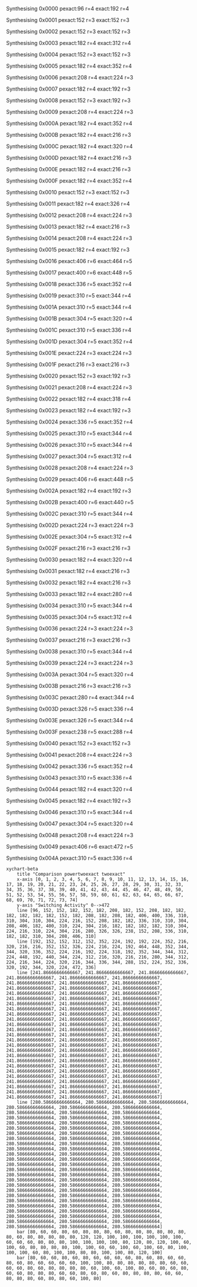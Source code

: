 Synthesising 0x0000 pexact:96 r=4 exact:192 r=4

Synthesising 0x0001 pexact:152 r=3 exact:152 r=3

Synthesising 0x0002 pexact:152 r=3 exact:152 r=3

Synthesising 0x0003 pexact:182 r=4 exact:312 r=4

Synthesising 0x0004 pexact:152 r=3 exact:152 r=3

Synthesising 0x0005 pexact:182 r=4 exact:352 r=4

Synthesising 0x0006 pexact:208 r=4 exact:224 r=3

Synthesising 0x0007 pexact:182 r=4 exact:192 r=3

Synthesising 0x0008 pexact:152 r=3 exact:192 r=3

Synthesising 0x0009 pexact:208 r=4 exact:224 r=3

Synthesising 0x000A pexact:182 r=4 exact:352 r=4

Synthesising 0x000B pexact:182 r=4 exact:216 r=3

Synthesising 0x000C pexact:182 r=4 exact:320 r=4

Synthesising 0x000D pexact:182 r=4 exact:216 r=3

Synthesising 0x000E pexact:182 r=4 exact:216 r=3

Synthesising 0x000F pexact:182 r=4 exact:352 r=4

Synthesising 0x0010 pexact:152 r=3 exact:152 r=3

Synthesising 0x0011 pexact:182 r=4 exact:326 r=4

Synthesising 0x0012 pexact:208 r=4 exact:224 r=3

Synthesising 0x0013 pexact:182 r=4 exact:216 r=3

Synthesising 0x0014 pexact:208 r=4 exact:224 r=3

Synthesising 0x0015 pexact:182 r=4 exact:192 r=3

Synthesising 0x0016 pexact:406 r=6 exact:464 r=5

Synthesising 0x0017 pexact:400 r=6 exact:448 r=5

Synthesising 0x0018 pexact:336 r=5 exact:352 r=4

Synthesising 0x0019 pexact:310 r=5 exact:344 r=4

Synthesising 0x001A pexact:310 r=5 exact:344 r=4

Synthesising 0x001B pexact:304 r=5 exact:320 r=4

Synthesising 0x001C pexact:310 r=5 exact:336 r=4

Synthesising 0x001D pexact:304 r=5 exact:352 r=4

Synthesising 0x001E pexact:224 r=3 exact:224 r=3

Synthesising 0x001F pexact:216 r=3 exact:216 r=3

Synthesising 0x0020 pexact:152 r=3 exact:192 r=3

Synthesising 0x0021 pexact:208 r=4 exact:224 r=3

Synthesising 0x0022 pexact:182 r=4 exact:318 r=4

Synthesising 0x0023 pexact:182 r=4 exact:192 r=3

Synthesising 0x0024 pexact:336 r=5 exact:352 r=4

Synthesising 0x0025 pexact:310 r=5 exact:344 r=4

Synthesising 0x0026 pexact:310 r=5 exact:344 r=4

Synthesising 0x0027 pexact:304 r=5 exact:312 r=4

Synthesising 0x0028 pexact:208 r=4 exact:224 r=3

Synthesising 0x0029 pexact:406 r=6 exact:448 r=5

Synthesising 0x002A pexact:182 r=4 exact:192 r=3

Synthesising 0x002B pexact:400 r=6 exact:440 r=5

Synthesising 0x002C pexact:310 r=5 exact:344 r=4

Synthesising 0x002D pexact:224 r=3 exact:224 r=3

Synthesising 0x002E pexact:304 r=5 exact:312 r=4

Synthesising 0x002F pexact:216 r=3 exact:216 r=3

Synthesising 0x0030 pexact:182 r=4 exact:320 r=4

Synthesising 0x0031 pexact:182 r=4 exact:216 r=3

Synthesising 0x0032 pexact:182 r=4 exact:216 r=3

Synthesising 0x0033 pexact:182 r=4 exact:280 r=4

Synthesising 0x0034 pexact:310 r=5 exact:344 r=4

Synthesising 0x0035 pexact:304 r=5 exact:312 r=4

Synthesising 0x0036 pexact:224 r=3 exact:224 r=3

Synthesising 0x0037 pexact:216 r=3 exact:216 r=3

Synthesising 0x0038 pexact:310 r=5 exact:344 r=4

Synthesising 0x0039 pexact:224 r=3 exact:224 r=3

Synthesising 0x003A pexact:304 r=5 exact:320 r=4

Synthesising 0x003B pexact:216 r=3 exact:216 r=3

Synthesising 0x003C pexact:280 r=4 exact:344 r=4

Synthesising 0x003D pexact:326 r=5 exact:336 r=4

Synthesising 0x003E pexact:326 r=5 exact:344 r=4

Synthesising 0x003F pexact:238 r=5 exact:288 r=4

Synthesising 0x0040 pexact:152 r=3 exact:152 r=3

Synthesising 0x0041 pexact:208 r=4 exact:224 r=3

Synthesising 0x0042 pexact:336 r=5 exact:352 r=4

Synthesising 0x0043 pexact:310 r=5 exact:336 r=4

Synthesising 0x0044 pexact:182 r=4 exact:320 r=4

Synthesising 0x0045 pexact:182 r=4 exact:192 r=3

Synthesising 0x0046 pexact:310 r=5 exact:344 r=4

Synthesising 0x0047 pexact:304 r=5 exact:320 r=4

Synthesising 0x0048 pexact:208 r=4 exact:224 r=3

Synthesising 0x0049 pexact:406 r=6 exact:472 r=5

Synthesising 0x004A pexact:310 r=5 exact:336 r=4

```mermaid
xychart-beta
    title "Comparison powertwoexact twoexact"
    x-axis [0, 1, 2, 3, 4, 5, 6, 7, 8, 9, 10, 11, 12, 13, 14, 15, 16, 17, 18, 19, 20, 21, 22, 23, 24, 25, 26, 27, 28, 29, 30, 31, 32, 33, 34, 35, 36, 37, 38, 39, 40, 41, 42, 43, 44, 45, 46, 47, 48, 49, 50, 51, 52, 53, 54, 55, 56, 57, 58, 59, 60, 61, 62, 63, 64, 65, 66, 67, 68, 69, 70, 71, 72, 73, 74]
    y-axis "Switching Activity" 0-->472
    line [96, 152, 152, 182, 152, 182, 208, 182, 152, 208, 182, 182, 182, 182, 182, 182, 152, 182, 208, 182, 208, 182, 406, 400, 336, 310, 310, 304, 310, 304, 224, 216, 152, 208, 182, 182, 336, 310, 310, 304, 208, 406, 182, 400, 310, 224, 304, 216, 182, 182, 182, 182, 310, 304, 224, 216, 310, 224, 304, 216, 280, 326, 326, 238, 152, 208, 336, 310, 182, 182, 310, 304, 208, 406, 310]
    line [192, 152, 152, 312, 152, 352, 224, 192, 192, 224, 352, 216, 320, 216, 216, 352, 152, 326, 224, 216, 224, 192, 464, 448, 352, 344, 344, 320, 336, 352, 224, 216, 192, 224, 318, 192, 352, 344, 344, 312, 224, 448, 192, 440, 344, 224, 312, 216, 320, 216, 216, 280, 344, 312, 224, 216, 344, 224, 320, 216, 344, 336, 344, 288, 152, 224, 352, 336, 320, 192, 344, 320, 224, 472, 336]
    line [241.86666666666667, 241.86666666666667, 241.86666666666667, 241.86666666666667, 241.86666666666667, 241.86666666666667, 241.86666666666667, 241.86666666666667, 241.86666666666667, 241.86666666666667, 241.86666666666667, 241.86666666666667, 241.86666666666667, 241.86666666666667, 241.86666666666667, 241.86666666666667, 241.86666666666667, 241.86666666666667, 241.86666666666667, 241.86666666666667, 241.86666666666667, 241.86666666666667, 241.86666666666667, 241.86666666666667, 241.86666666666667, 241.86666666666667, 241.86666666666667, 241.86666666666667, 241.86666666666667, 241.86666666666667, 241.86666666666667, 241.86666666666667, 241.86666666666667, 241.86666666666667, 241.86666666666667, 241.86666666666667, 241.86666666666667, 241.86666666666667, 241.86666666666667, 241.86666666666667, 241.86666666666667, 241.86666666666667, 241.86666666666667, 241.86666666666667, 241.86666666666667, 241.86666666666667, 241.86666666666667, 241.86666666666667, 241.86666666666667, 241.86666666666667, 241.86666666666667, 241.86666666666667, 241.86666666666667, 241.86666666666667, 241.86666666666667, 241.86666666666667, 241.86666666666667, 241.86666666666667, 241.86666666666667, 241.86666666666667, 241.86666666666667, 241.86666666666667, 241.86666666666667, 241.86666666666667, 241.86666666666667, 241.86666666666667, 241.86666666666667, 241.86666666666667, 241.86666666666667, 241.86666666666667, 241.86666666666667, 241.86666666666667, 241.86666666666667, 241.86666666666667, 241.86666666666667]
    line [280.58666666666664, 280.58666666666664, 280.58666666666664, 280.58666666666664, 280.58666666666664, 280.58666666666664, 280.58666666666664, 280.58666666666664, 280.58666666666664, 280.58666666666664, 280.58666666666664, 280.58666666666664, 280.58666666666664, 280.58666666666664, 280.58666666666664, 280.58666666666664, 280.58666666666664, 280.58666666666664, 280.58666666666664, 280.58666666666664, 280.58666666666664, 280.58666666666664, 280.58666666666664, 280.58666666666664, 280.58666666666664, 280.58666666666664, 280.58666666666664, 280.58666666666664, 280.58666666666664, 280.58666666666664, 280.58666666666664, 280.58666666666664, 280.58666666666664, 280.58666666666664, 280.58666666666664, 280.58666666666664, 280.58666666666664, 280.58666666666664, 280.58666666666664, 280.58666666666664, 280.58666666666664, 280.58666666666664, 280.58666666666664, 280.58666666666664, 280.58666666666664, 280.58666666666664, 280.58666666666664, 280.58666666666664, 280.58666666666664, 280.58666666666664, 280.58666666666664, 280.58666666666664, 280.58666666666664, 280.58666666666664, 280.58666666666664, 280.58666666666664, 280.58666666666664, 280.58666666666664, 280.58666666666664, 280.58666666666664, 280.58666666666664, 280.58666666666664, 280.58666666666664, 280.58666666666664, 280.58666666666664, 280.58666666666664, 280.58666666666664, 280.58666666666664, 280.58666666666664, 280.58666666666664, 280.58666666666664, 280.58666666666664, 280.58666666666664, 280.58666666666664, 280.58666666666664]
    bar [80, 60, 60, 80, 60, 80, 80, 80, 60, 80, 80, 80, 80, 80, 80, 80, 60, 80, 80, 80, 80, 80, 120, 120, 100, 100, 100, 100, 100, 100, 60, 60, 60, 80, 80, 80, 100, 100, 100, 100, 80, 120, 80, 120, 100, 60, 100, 60, 80, 80, 80, 80, 100, 100, 60, 60, 100, 60, 100, 60, 80, 100, 100, 100, 60, 80, 100, 100, 80, 80, 100, 100, 80, 120, 100]
    bar [80, 60, 60, 80, 60, 80, 60, 60, 60, 60, 80, 60, 80, 60, 60, 80, 60, 80, 60, 60, 60, 60, 100, 100, 80, 80, 80, 80, 80, 80, 60, 60, 60, 60, 80, 60, 80, 80, 80, 80, 60, 100, 60, 100, 80, 60, 80, 60, 80, 60, 60, 80, 80, 80, 60, 60, 80, 60, 80, 60, 80, 80, 80, 80, 60, 60, 80, 80, 80, 60, 80, 80, 60, 100, 80]
```


